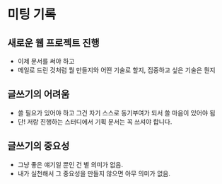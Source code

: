 # 미팅 기록

## 새로운 웹 프로젝트 진행

- 이제 문서를 써야 하고
- 메일로 드린 것처럼 뭘 만들지와 어떤 기술로 할지, 집중하고 싶은 기술은 뭔지

## 글쓰기의 어려움

- 쓸 필요가 있어야 하고 그건 자기 스스로 동기부여가 되서 쓸 마음이 있어야 됨
- 단! 저랑 진행하는 스터디에서 기획 문서는 꼭 쓰셔야 합니다.

## 글쓰기의 중요성

- 그냥 좋은 얘기일 뿐인 건 별 의미가 없음.
- 내가 실천해서 그 중요성을 만들지 않으면 아무 의미가 없음.